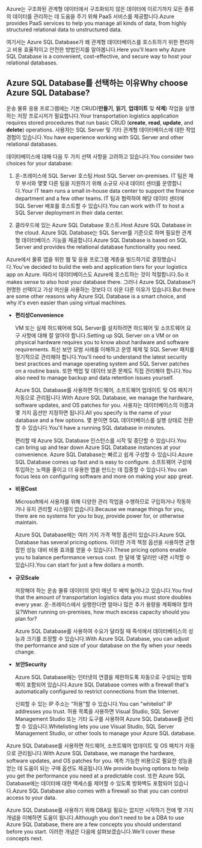 <span data-ttu-id="91f93-101">Azure는 구조화된 관계형 데이터에서 구조화되지 않은 데이터에 이르기까지 모든 종류의 데이터를 관리하는 데 도움을 주기 위해 PaaS 서비스를 제공합니다.</span><span class="sxs-lookup"><span data-stu-id="91f93-101">Azure provides PaaS services to help you manage all kinds of data, from highly structured relational data to unstructured data.</span></span>

<span data-ttu-id="91f93-102">여기서는 Azure SQL Database가 왜 관계형 데이터베이스를 호스트하기 위한 편리하고 비용 효율적이고 안전한 방법인지를 알아봅니다.</span><span class="sxs-lookup"><span data-stu-id="91f93-102">Here you'll learn why Azure SQL Database is a convenient, cost-effective, and secure way to host your relational databases.</span></span>

## <a name="why-choose-azure-sql-database"></a><span data-ttu-id="91f93-103">Azure SQL Database를 선택하는 이유</span><span class="sxs-lookup"><span data-stu-id="91f93-103">Why choose Azure SQL Database?</span></span>

<span data-ttu-id="91f93-104">운송 물류 응용 프로그램에는 기본 CRUD(**만들기**, **읽기**, **업데이트** 및 **삭제**) 작업을 실행하는 저장 프로시저가 필요합니다.</span><span class="sxs-lookup"><span data-stu-id="91f93-104">Your transportation logistics application requires stored procedures that run basic CRUD (**create**, **read**, **update**, and **delete**) operations.</span></span> <span data-ttu-id="91f93-105">사용자는 SQL Server 및 기타 관계형 데이터베이스에 대한 작업 경험이 있습니다.</span><span class="sxs-lookup"><span data-stu-id="91f93-105">You have experience working with SQL Server and other relational databases.</span></span>

<span data-ttu-id="91f93-106">데이터베이스에 대해 다음 두 가지 선택 사항을 고려하고 있습니다.</span><span class="sxs-lookup"><span data-stu-id="91f93-106">You consider two choices for your database:</span></span>

1. <span data-ttu-id="91f93-107">온-프레미스에 SQL Server 호스팅.</span><span class="sxs-lookup"><span data-stu-id="91f93-107">Host SQL Server on-premises.</span></span> <span data-ttu-id="91f93-108">IT 팀은 재무 부서와 몇몇 다른 팀을 지원하기 위해 소규모 사내 데이터 센터를 운영합니다.</span><span class="sxs-lookup"><span data-stu-id="91f93-108">Your IT team runs a small in-house data center to support the finance department and a few other teams.</span></span> <span data-ttu-id="91f93-109">IT 팀과 협력하여 해당 데이터 센터에 SQL Server 배포를 호스트할 수 있습니다.</span><span class="sxs-lookup"><span data-stu-id="91f93-109">You can work with IT to host a SQL Server deployment in their data center.</span></span>

1. <span data-ttu-id="91f93-110">클라우드에 있는 Azure SQL Database 호스트.</span><span class="sxs-lookup"><span data-stu-id="91f93-110">Host Azure SQL Database in the cloud.</span></span> <span data-ttu-id="91f93-111">Azure SQL Database는 SQL Server를 기준으로 하며 필요한 관계형 데이터베이스 기능을 제공합니다.</span><span class="sxs-lookup"><span data-stu-id="91f93-111">Azure SQL Database is based on SQL Server and provides the relational database functionality you need.</span></span>

<span data-ttu-id="91f93-112">Azure에서 물류 앱을 위한 웹 및 응용 프로그램 계층을 빌드하기로 결정했습니다.</span><span class="sxs-lookup"><span data-stu-id="91f93-112">You've decided to build the web and application tiers for your logistics app on Azure.</span></span> <span data-ttu-id="91f93-113">따라서 데이터베이스도 Azure에 호스트하는 것이 적절합니다.</span><span class="sxs-lookup"><span data-stu-id="91f93-113">So it makes sense to also host your database there.</span></span> <span data-ttu-id="91f93-114">그러나 Azure SQL Database가 현명한 선택이고 가상 머신을 사용하는 것보다 더 쉬운 다른 이유가 있습니다.</span><span class="sxs-lookup"><span data-stu-id="91f93-114">But there are some other reasons why Azure SQL Database is a smart choice, and why it's even easier than using virtual machines.</span></span>

- <span data-ttu-id="91f93-115">**편리성**</span><span class="sxs-lookup"><span data-stu-id="91f93-115">**Convenience**</span></span>

    <span data-ttu-id="91f93-116">VM 또는 실제 하드웨어에 SQL Server를 설치하려면 하드웨어 및 소프트웨어 요구 사항에 대해 잘 알아야 합니다.</span><span class="sxs-lookup"><span data-stu-id="91f93-116">Setting up SQL Server on a VM or on physical hardware requires you to know about hardware and software requirements.</span></span> <span data-ttu-id="91f93-117">최신 보안 모범 사례를 이해하고 운영 체제 및 SQL Server 패치를 정기적으로 관리해야 합니다.</span><span class="sxs-lookup"><span data-stu-id="91f93-117">You'll need to understand the latest security best practices and manage operating system and SQL Server patches on a routine basis.</span></span> <span data-ttu-id="91f93-118">또한 백업 및 데이터 보존 문제도 직접 관리해야 합니다.</span><span class="sxs-lookup"><span data-stu-id="91f93-118">You also need to manage backup and data retention issues yourself.</span></span>

    <span data-ttu-id="91f93-119">Azure SQL Database를 사용하면 하드웨어, 소프트웨어 업데이트 및 OS 패치가 자동으로 관리됩니다.</span><span class="sxs-lookup"><span data-stu-id="91f93-119">With Azure SQL Database, we manage the hardware, software updates, and OS patches for you.</span></span> <span data-ttu-id="91f93-120">사용자는 데이터베이스의 이름과 몇 가지 옵션만 지정하면 됩니다.</span><span class="sxs-lookup"><span data-stu-id="91f93-120">All you specify is the name of your database and a few options.</span></span> <span data-ttu-id="91f93-121">몇 분이면 SQL 데이터베이스를 실행 상태로 전환할 수 있습니다.</span><span class="sxs-lookup"><span data-stu-id="91f93-121">You'll have a running SQL database in minutes.</span></span>

    <span data-ttu-id="91f93-122">편리할 때 Azure SQL Database 인스턴스를 시작 및 중단할 수 있습니다.</span><span class="sxs-lookup"><span data-stu-id="91f93-122">You can bring up and tear down Azure SQL Database instances at your convenience.</span></span> <span data-ttu-id="91f93-123">Azure SQL Database는 빠르고 쉽게 구성할 수 있습니다.</span><span class="sxs-lookup"><span data-stu-id="91f93-123">Azure SQL Database comes up fast and is easy to configure.</span></span> <span data-ttu-id="91f93-124">소프트웨어 구성에 투입하는 노력을 줄이고 더 유용한 앱을 만드는 데 집중할 수 있습니다.</span><span class="sxs-lookup"><span data-stu-id="91f93-124">You can focus less on configuring software and more on making your app great.</span></span>

- <span data-ttu-id="91f93-125">**비용**</span><span class="sxs-lookup"><span data-stu-id="91f93-125">**Cost**</span></span>

    <span data-ttu-id="91f93-126">Microsoft에서 사용자를 위해 다양한 관리 작업을 수행하므로 구입하거나 작동하거나 유지 관리할 시스템이 없습니다.</span><span class="sxs-lookup"><span data-stu-id="91f93-126">Because we manage things for you, there are no systems for you to buy, provide power for, or otherwise maintain.</span></span>

    <span data-ttu-id="91f93-127">Azure SQL Database에는 여러 가지 가격 책정 옵션이 있습니다.</span><span class="sxs-lookup"><span data-stu-id="91f93-127">Azure SQL Database has several pricing options.</span></span> <span data-ttu-id="91f93-128">이러한 가격 책정 옵션을 사용하면 균형 잡힌 성능 대비 비용 효과를 얻을 수 있습니다.</span><span class="sxs-lookup"><span data-stu-id="91f93-128">These pricing options enable you to balance performance versus cost.</span></span> <span data-ttu-id="91f93-129">한 달에 몇 달러만 내면 시작할 수 있습니다.</span><span class="sxs-lookup"><span data-stu-id="91f93-129">You can start for just a few dollars a month.</span></span>

- <span data-ttu-id="91f93-130">**규모**</span><span class="sxs-lookup"><span data-stu-id="91f93-130">**Scale**</span></span>

    <span data-ttu-id="91f93-131">저장해야 하는 운송 물류 데이터의 양이 매년 두 배씩 늘어나고 있습니다.</span><span class="sxs-lookup"><span data-stu-id="91f93-131">You find that the amount of transportation logistics data you must store doubles every year.</span></span> <span data-ttu-id="91f93-132">온-프레미스에서 실행한다면 얼마나 많은 추가 용량을 계획해야 할까요?</span><span class="sxs-lookup"><span data-stu-id="91f93-132">When running on-premises, how much excess capacity should you plan for?</span></span>

    <span data-ttu-id="91f93-133">Azure SQL Database를 사용하여 수요가 달라질 때 즉석에서 데이터베이스의 성능과 크기를 조정할 수 있습니다.</span><span class="sxs-lookup"><span data-stu-id="91f93-133">With Azure SQL Database, you can adjust the performance and size of your database on the fly when your needs change.</span></span>

- <span data-ttu-id="91f93-134">**보안**</span><span class="sxs-lookup"><span data-stu-id="91f93-134">**Security**</span></span>

    <span data-ttu-id="91f93-135">Azure SQL Database에는 인터넷의 연결을 제한하도록 자동으로 구성되는 방화벽이 포함되어 있습니다.</span><span class="sxs-lookup"><span data-stu-id="91f93-135">Azure SQL Database comes with a firewall that's automatically configured to restrict connections from the Internet.</span></span>

    <span data-ttu-id="91f93-136">신뢰할 수 있는 IP 주소는 “허용”할 수 있습니다.</span><span class="sxs-lookup"><span data-stu-id="91f93-136">You can "whitelist" IP addresses you trust.</span></span> <span data-ttu-id="91f93-137">허용 목록을 사용하면 Visual Studio, SQL Server Management Studio 또는 기타 도구를 사용하여 Azure SQL Database를 관리할 수 있습니다.</span><span class="sxs-lookup"><span data-stu-id="91f93-137">Whitelisting lets you use Visual Studio, SQL Server Management Studio, or other tools to manage your Azure SQL database.</span></span>

<span data-ttu-id="91f93-138">Azure SQL Database를 사용하면 하드웨어, 소프트웨어 업데이트 및 OS 패치가 자동으로 관리됩니다.</span><span class="sxs-lookup"><span data-stu-id="91f93-138">With Azure SQL Database, we manage the hardware, software updates, and OS patches for you.</span></span> <span data-ttu-id="91f93-139">예측 가능한 비용으로 필요한 성능을 얻는 데 도움이 되는 구매 옵션도 제공됩니다.</span><span class="sxs-lookup"><span data-stu-id="91f93-139">We provide buying options to help you get the performance you need at a predictable cost.</span></span> <span data-ttu-id="91f93-140">또한 Azure SQL Database에는 데이터에 대한 액세스를 제어할 수 있도록 방화벽도 포함되어 있습니다.</span><span class="sxs-lookup"><span data-stu-id="91f93-140">Azure SQL Database also comes with a firewall so that you can control access to your data.</span></span>

<span data-ttu-id="91f93-141">Azure SQL Database를 사용하기 위해 DBA일 필요는 없지만 시작하기 전에 몇 가지 개념을 이해하면 도움이 됩니다.</span><span class="sxs-lookup"><span data-stu-id="91f93-141">Although you don't need to be a DBA to use Azure SQL Database, there are a few concepts you should understand before you start.</span></span> <span data-ttu-id="91f93-142">이러한 개념은 다음에 살펴보겠습니다.</span><span class="sxs-lookup"><span data-stu-id="91f93-142">We'll cover these concepts next.</span></span>
